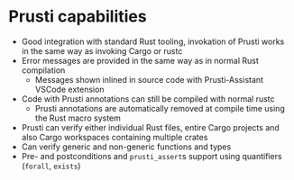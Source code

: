 # Prusti capabilities

- Good integration with standard Rust tooling, invokation of Prusti works in the same way as invoking Cargo or rustc
- Error messages are provided in the same way as in normal Rust compilation
  - Messages shown inlined in source code with Prusti-Assistant VSCode extension
- Code with Prusti annotations can still be compiled with normal rustc
  - Prusti annotations are automatically removed at compile time using the Rust macro system
- Prusti can verify either individual Rust files, entire Cargo projects and also Cargo workspaces containing multiple crates
- Can verify generic and non-generic functions and types
- Pre- and postconditions and `prusti_assert`s support using quantifiers (`forall`, `exists`)
